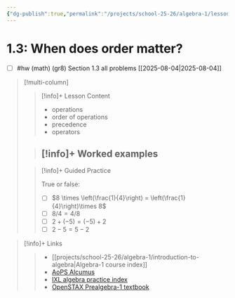 ```yaml
---
{"dg-publish":true,"permalink":"/projects/school-25-26/algebra-1/lessons/alg1-1-3-when-does-order-matter/","title":"1.3 - When does order matter?"}
---
```



#  1.3: When does order matter?


- [ ] #hw (math) (gr8) Section 1.3 all problems [[2025-08-04\|2025-08-04]]  

 
> [!multi-column]
>> [!info]+ Lesson Content
>> 
>> - operations 
>> -  order of operations 
>> -  precedence 
>> -  operators 
>
>> [!info]+ Worked examples
>> - 
>
>> [!info]+ Guided Practice
>>
>> True or false:
>>  - [ ] $8 \times \left(\frac{1}{4}\right) = \left(\frac{1}{4}\right)\times 8$  
>>  - [ ] $8/4 = 4/8$  
>>  - [ ] $2 + (-5) = (-5) + 2$  
>>  - [ ] $2 - 5 = 5-2$  

> [!info]+ Links
>> - [[projects/school-25-26/algebra-1/introduction-to-algebra\|Algebra-1 course index]]
>> - [AoPS Alcumus](https://artofproblemsolving.com/teacher/students)
>> - [IXL algebra practice index](https://www.ixl.com/math/algebra-1)
>> - [OpenSTAX Prealgebra-1 textbook](https://openstax.org/details/books/intermediate-algebra-2e) 

